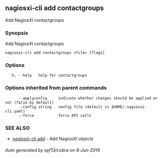 ## nagiosxi-cli add contactgroups

Add NagiosXI contactgroups

### Synopsis

Add NagiosXI contactgroups

```
nagiosxi-cli add contactgroups <file> [flags]
```

### Options

```
  -h, --help   help for contactgroups
```

### Options inherited from parent commands

```
      --applyconfig     indicate whether changes should be applied or not (false by default)
      --config string   config file (default is $HOME/.nagiosxi-cli.yaml)
      --force           force API calls
```

### SEE ALSO

* [nagiosxi-cli add](nagiosxi-cli_add.md)	 - Add NagiosXI objects

###### Auto generated by spf13/cobra on 8-Jun-2019
